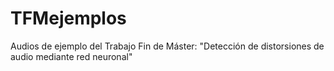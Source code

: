 # TFMejemplos
Audios de ejemplo del Trabajo Fin de Máster: "Detección de distorsiones de audio mediante red neuronal"
